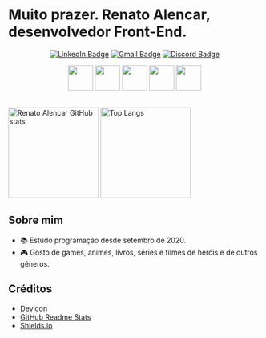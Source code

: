 # Muito prazer. Renato Alencar, desenvolvedor Front-End.

<div display='infline-flex' align='center' >
 
[![LinkedIn Badge](https://img.shields.io/badge/-linkedin-blue?style=for-the-badge&logo=Linkedin&logoColor=white&link=https://www.linkedin.com/in/renato-augusto-de-santana-alencar/)](https://www.linkedin.com/in/renato-augusto-de-santana-alencar/)
[![Gmail Badge](https://img.shields.io/badge/-gmail-c14438?style=for-the-badge&logo=Gmail&logoColor=white&link=mailto:renato.augustoalencar@gmail.com)](mailto:renato.augustoalencar@gmail.com)
[![Discord Badge](https://img.shields.io/badge/-discord-6865F2?style=for-the-badge&logo=Discord&logoColor=white&link=https://discord.gg/CK7nzNaB)](https://discord.gg/CK7nzNaB)
</div>

<div align='center'>
  <img height=50em src="https://cdn.jsdelivr.net/gh/devicons/devicon/icons/html5/html5-plain.svg" />
  <img height=50em src="https://cdn.jsdelivr.net/gh/devicons/devicon/icons/css3/css3-plain.svg" />
  <img height=50em src="https://cdn.jsdelivr.net/gh/devicons/devicon/icons/javascript/javascript-plain.svg" />
  <img height=50em src="https://cdn.jsdelivr.net/gh/devicons/devicon/icons/typescript/typescript-plain.svg" />
  <img height=50em src="https://cdn.jsdelivr.net/gh/devicons/devicon/icons/vuejs/vuejs-original.svg" />
</div>

<br>

<div display=flex-wrap>
 
[<img height=180em src='https://github-readme-stats.vercel.app/api?username=Renato-Alencar&show_icons=true&count_private=true&theme=github_dark' alt='Renato Alencar GitHub stats'>](https://github.com/anuraghazra/github-readme-stats)
[<img height=180em src='https://github-readme-stats.vercel.app/api/top-langs/?username=Renato-Alencar&repo=Renato-Alencar/Renato-Alencar&layout=compact&theme=github_dark' alt='Top Langs'>](https://github.com/anuraghazra/github-readme-stats)
</div>

## Sobre mim
<!--  - 💼 Em recolocação. -->
 - 📚 Estudo programação desde setembro de 2020.
 - 🎮 Gosto de games, animes, livros, séries e filmes de heróis e de outros gêneros. 

## Créditos
- [Devicon](https://devicon.dev)
- [GitHub Readme Stats](https://github.com/anuraghazra/github-readme-stats)
- [Shields.io](https://shields.io)

